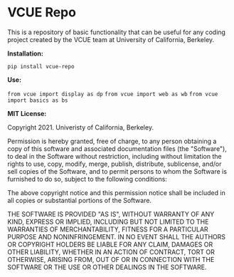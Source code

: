 # VCUE Repo

This is a repository of basic functionality that can be useful for any coding project created by the VCUE team at University of California, Berkeley. 

**Installation:**

`pip install vcue-repo`

**Use:**

`from vcue import display as dp`
`from vcue import web as wb` 
`from vcue import basics as bs`

**MIT License:**

Copyright 2021. Univeristy of California, Berkeley. 

Permission is hereby granted, free of charge, to any person obtaining a copy of this software and associated documentation files (the "Software"), to deal in the Software without restriction, including without limitation the rights to use, copy, modify, merge, publish, distribute, sublicense, and/or sell copies of the Software, and to permit persons to whom the Software is furnished to do so, subject to the following conditions:

The above copyright notice and this permission notice shall be included in all copies or substantial portions of the Software.

THE SOFTWARE IS PROVIDED "AS IS", WITHOUT WARRANTY OF ANY KIND, EXPRESS OR IMPLIED, INCLUDING BUT NOT LIMITED TO THE WARRANTIES OF MERCHANTABILITY, FITNESS FOR A PARTICULAR PURPOSE AND NONINFRINGEMENT. IN NO EVENT SHALL THE AUTHORS OR COPYRIGHT HOLDERS BE LIABLE FOR ANY CLAIM, DAMAGES OR OTHER LIABILITY, WHETHER IN AN ACTION OF CONTRACT, TORT OR OTHERWISE, ARISING FROM, OUT OF OR IN CONNECTION WITH THE SOFTWARE OR THE USE OR OTHER DEALINGS IN THE SOFTWARE.